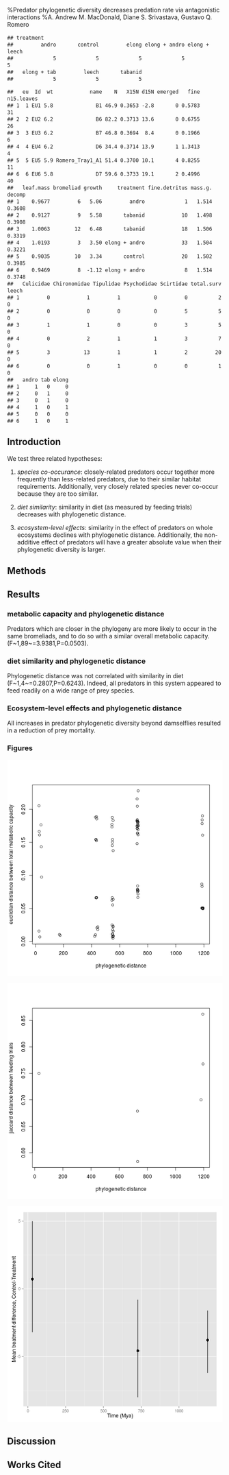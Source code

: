 %Predator phylogenetic diversity decreases predation rate via antagonistic interactions
%A. Andrew M. MacDonald, Diane S. Srivastava, Gustavo Q. Romero





```
## treatment
##         andro       control         elong elong + andro elong + leech 
##             5             5             5             5             5 
##   elong + tab         leech       tabanid 
##             5             5             5
```

```
##   eu  Id  wt            name    N   X15N d15N emerged   fine n15.leaves
## 1  1 EU1 5.8              B1 46.9 0.3653 -2.8       0 0.5783         31
## 2  2 EU2 6.2              B6 82.2 0.3713 13.6       0 0.6755         26
## 3  3 EU3 6.2              B7 46.8 0.3694  8.4       0 0.1966          6
## 4  4 EU4 6.2              D6 34.4 0.3714 13.9       1 1.3413          4
## 5  5 EU5 5.9 Romero_Tray1_A1 51.4 0.3700 10.1       4 0.8255         11
## 6  6 EU6 5.8              D7 59.6 0.3733 19.1       2 0.4996         40
##   leaf.mass bromeliad growth     treatment fine.detritus mass.g. decomp
## 1    0.9677         6   5.06         andro             1   1.514 0.3608
## 2    0.9127         9   5.58       tabanid            10   1.498 0.3908
## 3    1.0063        12   6.48       tabanid            18   1.506 0.3319
## 4    1.0193         3   3.50 elong + andro            33   1.504 0.3221
## 5    0.9035        10   3.34       control            20   1.502 0.3985
## 6    0.9469         8  -1.12 elong + andro             8   1.514 0.3748
##   Culicidae Chironomidae Tipulidae Psychodidae Scirtidae total.surv leech
## 1         0            1         1           0         0          2     0
## 2         0            0         0           0         5          5     0
## 3         1            1         0           0         3          5     0
## 4         0            2         1           1         3          7     0
## 5         3           13         1           1         2         20     0
## 6         0            0         1           0         0          1     0
##   andro tab elong
## 1     1   0     0
## 2     0   1     0
## 3     0   1     0
## 4     1   0     1
## 5     0   0     0
## 6     1   0     1
```


## Introduction


<!-- 
Predators are present in most ecosystems, and are important functional groups in determining ecosystem function.  While predator-prey relationships have been studied for a long time, we understand little of the effects of predator diversity on whole communites and ecosystems.  Phylogenetic diversity of plants may correlates well with community level variables, but as yet studies of predator combinations rarely use measures of predator phylogenetic diversity.  In our study we present results from patterns of predator co-occurance, feeding trials, finally a community-level experiment in which we directly manipulated phylogenetic diversity of predators.  In each we ask if the phylogenetic distance between predators is related to similarity, or if diversity is correlated with effect on ecosystem function
.
Decreasing predator richness has been shown to increase herbivory [@Byrnes2006] in a three-level kelp food web.  As these authors point out, the effect of diversity on ecosystem functioning is better known for lower tropic levels, rather than predators.   
Predator combinations can have many different outcomes.  From the perspective of ecosystem function it is important to consider whether these result in more or less top-down control.  Predator effects can be direct via changes in consumption, indirect via non-consumptive effects.  in other words, it can be via the effects of predators on each other, or on their prey, and directly or indirectly.  Therefore, in our experiment we tracked both predator and prey survival to the end of the experiment

for example, predators can kill each other, or decrease feeding rates. 
-->

We test three related hypotheses: 

1. *species co-occurance*: closely-related predators occur together more frequently than less-related predators, due to their similar habitat requirements.  Additionally, very closely related species never co-occur because they are  too similar.

2. *diet similarity*: similarity in diet (as measured by feeding trials) decreases with phylogenetic distance.

3. *ecosystem-level effects*: similarity in the effect of predators on whole ecosystems declines with phylogenetic distance.  Additionally, the non-additive effect of predators will have a greater absolute value when their phylogenetic diversity is larger.


## Methods

<!-- 
We combined predators together in species pairs that represented a
range of relatedness: congeners (two congeneric damselflies,
*Leptagrion andromache* and *Leptagrion elongatum*), two
insects (a damselfly, *L. elongatum* and a predatory fly
(Diptera: Tabanidae)) and two invertebrates (*L. elongatum* and
leeches).  We also included these four species in monoculture, along
with a predator-free control (8 treatments, n=5).  Combinations were
substitutive, maintaining the same amount of predator metabolic
capacity (biomass raised to the power of 0.69, predicting the scaling
of metabolism with body mass [@Brown2004]) in each.  Response
variables included the rate of decomposition of leaves, bromeliad
growth and insect emergence.  This experiment allows the estimation of
the effect of each predator species from monoculture treatments, as
well as the detection of non-additive effects in predator
combinations. 

In Feburary 2011, bromeliads between 90 and 200ml were collected,
thoroughly washed and soaked for 12 hours in a tub of water.  They
were then hung for 48 hours to dry.  One bromeliad dissected after
this procedure contained no insects.

Each bromeliad was supplied with dried leaves, simulating natural
detritus inputs from the canopy.  We enriched these leaves with N-15
by fertilizing five (Jabuticaba, *Plinia cauliflora*) plants with
40ml/pot/day of 5g/L ammonium sulphate containing 10 percent atom
excess of N15. *duration*. started on 27/1/2011
Whole leaves were then picked from plants and air-dried until constant
weight, and then soaked for three days and the water discarded.  About
1.5 g of leaves were placed in each bromeliad (1.5006 ± 0.0248). 

Each bromeliad was stocked with a representative insect community.
The densities of each prey taxon were calculated from a 2008
observational dataset, using data from bromeliads of similar size to
those in our experiment (DS Srivastava, upub. data).  All densities
used were within the range of these calculated abundances, and all
experimental bromeliads received the same insect community.  Halfway
through the experiment, insects were added to bromeliads a second
time.

\begin{table}
  \centering
  \caption{densities of each species}
  \label{tab:sppden}
  \begin{tabular}{l l}
    \hline
    \emph{Chironomus detriticula} & 10 \\
    \emph{Polypedium} sp. 1 & 4 \\
    \emph{Polypedium} sp. 2 & 2 \\
    \emph{Psychodid} sp. 1 & 1 \\
    \emph{Scyrtes} sp. A & 5 \\
    \emph{Culex} spp. & 4 \\
    \emph{Trentepholia} sp. & 1
  \end{tabular}
\end{table}

After addition of the prey community, all bromeliads were enclosed
with a mesh cage and checked daily for emergence of adults. 

-->

<!-- Our central hypothesis is that the phylogenetic relationships among predatory taxa in this system can be used to interpret their ecology.  Specifically, we test the hypothesis that phylogenetic relatedness is negatively correlated with probability of co-occurance, positively with diet similarity.  Consequently, we might predict that ecosystem function peaks at some intermediate level of phylogenetic diversity -- where predators occur but where their similarity creates complementarity. -->

## Results

### metabolic capacity and phylogenetic distance











Predators which are closer in the phylogeny are more likely to occur in the same bromeliads, and to do so with a similar overall metabolic capacity.(F~1,89~=3.9381,P=0.0503).

### diet similarity and phylogenetic distance






Phylogenetic distance was not correlated with similarity in diet (F~1,4~=0.2807,P=0.6243).  Indeed, all predators in this system appeared to feed readily on a wide range of prey species.

### Ecosystem-level effects and phylogenetic distance

All increases in predator phylogenetic diversity beyond damselflies resulted in a reduction of prey mortality.



### Figures

![FALSE](figure/metabolic_cap_fig.png) 



![FALSE](figure/feeding_trial.png) 


![FALSE](figure/FIG_PD_experiment.png) 






## Discussion



## Works Cited
